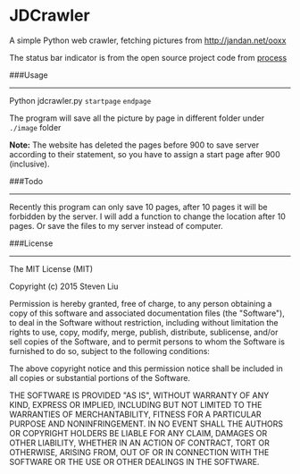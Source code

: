 # JDCrawler

A simple Python web crawler, fetching pictures from http://jandan.net/ooxx

The status bar indicator is from the open source project code from [process](https://github.com/verigak/progress/)

###Usage
___________

Python jdcrawler.py `startpage` `endpage`

The program will save all the picture by page in different folder under `./image` folder

**Note:**
The website has deleted the pages before 900 to save server according to their statement, so you have to assign a start page after 900
(inclusive).

###Todo
___________

Recently this program can only save 10 pages, after 10 pages it will be forbidden by the server. I will add a function to change the location after 10 pages. Or save the files to my server instead of computer.


###License
___________

The MIT License (MIT)

Copyright (c) 2015 Steven Liu

Permission is hereby granted, free of charge, to any person obtaining a copy
of this software and associated documentation files (the "Software"), to deal
in the Software without restriction, including without limitation the rights
to use, copy, modify, merge, publish, distribute, sublicense, and/or sell
copies of the Software, and to permit persons to whom the Software is
furnished to do so, subject to the following conditions:

The above copyright notice and this permission notice shall be included in all
copies or substantial portions of the Software.

THE SOFTWARE IS PROVIDED "AS IS", WITHOUT WARRANTY OF ANY KIND, EXPRESS OR
IMPLIED, INCLUDING BUT NOT LIMITED TO THE WARRANTIES OF MERCHANTABILITY,
FITNESS FOR A PARTICULAR PURPOSE AND NONINFRINGEMENT. IN NO EVENT SHALL THE
AUTHORS OR COPYRIGHT HOLDERS BE LIABLE FOR ANY CLAIM, DAMAGES OR OTHER
LIABILITY, WHETHER IN AN ACTION OF CONTRACT, TORT OR OTHERWISE, ARISING FROM,
OUT OF OR IN CONNECTION WITH THE SOFTWARE OR THE USE OR OTHER DEALINGS IN THE
SOFTWARE.
